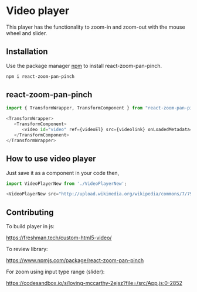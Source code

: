 # Video player

This player has the functionality to zoom-in and zoom-out with the mouse wheel and slider.

## Installation

Use the package manager [npm](#) to install react-zoom-pan-pinch.

```bash
npm i react-zoom-pan-pinch
```

## react-zoom-pan-pinch

```python
import { TransformWrapper, TransformComponent } from "react-zoom-pan-pinch";

<TransformWrapper>
   <TransformComponent>
      <video id="video" ref={videoEl} src={videolink} onLoadedMetadata={initializeVideo} muted autoPlay></video>
   </TransformComponent>
</TransformWrapper>

```
## How to use video player
Just save it as a component in your code then,

```python
import VideoPlayerNew from './VideoPlayerNew';

<VideoPlayerNew src="http://upload.wikimedia.org/wikipedia/commons/7/79/Big_Buck_Bunny_small.ogv"/>

```
## Contributing
To build player in js:

https://freshman.tech/custom-html5-video/

To review library:

https://www.npmjs.com/package/react-zoom-pan-pinch

For zoom using input type range (slider):

https://codesandbox.io/s/loving-mccarthy-2ejsz?file=/src/App.js:0-2852
